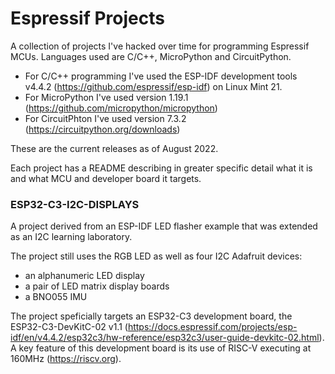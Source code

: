 # Espressif Projects
A collection of projects I've hacked over time for programming Espressif MCUs.
Languages used are C/C++, MicroPython and CircuitPython.

* For C/C++ programming I've used the ESP-IDF development tools v4.4.2
(https://github.com/espressif/esp-idf) on Linux Mint 21.
* For MicroPython I've used version 1.19.1 (https://github.com/micropython/micropython)
* For CircuitPhton I've used version 7.3.2 (https://circuitpython.org/downloads)

These are the current releases as of August 2022.

Each project has a README describing in greater specific detail what it is 
and what MCU and developer board it targets.
### ESP32-C3-I2C-DISPLAYS
A project derived from an ESP-IDF LED flasher example that was extended as
an I2C learning laboratory.

The project still uses the RGB LED as well as four I2C Adafruit devices:
* an alphanumeric LED display
* a pair of LED matrix display boards
* a BNO055 IMU

The project speficially targets an ESP32-C3 development board, the
ESP32-C3-DevKitC-02 v1.1
(https://docs.espressif.com/projects/esp-idf/en/v4.4.2/esp32c3/hw-reference/esp32c3/user-guide-devkitc-02.html).
A key feature of this development board is its use of RISC-V executing at
160MHz (https://riscv.org).